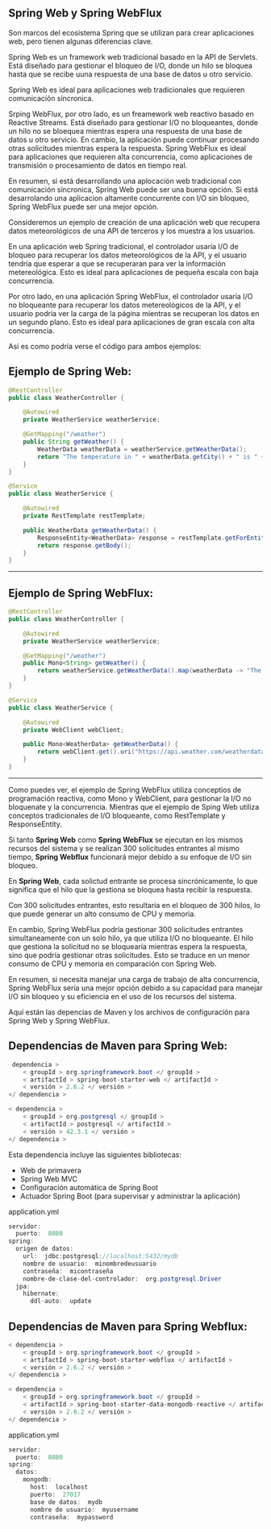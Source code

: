 ## Spring Web y Spring WebFlux
Son marcos del ecosistema Spring que se utilizan para crear aplicaciones web, pero tienen algunas diferencias clave.  

Spring Web es un framework web tradicional basado en la API de Servlets.  
Está diseñado para gestionar el bloqueo de I/O, donde un hilo se bloquea hasta que se recibe uuna respuesta de una base de datos u otro servicio.  

Spring Web es ideal para aplicaciones web tradicionales que requieren comunicación síncronica. 

Srping WebFlux, por otro lado, es un freamework web reactivo basado en Reactive Streams. Está diseñado para gestionar I/O no bloqueantes, donde un hilo no se bloequea mientras espera una respuesta de una base de datos u otro servicio. En cambio, la aplicación puede continuar procesando otras solicitudes mientras espera la respuesta. Spring WebFlux es ideal para aplicaciones que requieren alta concurrencia, como aplicaciones de transmisión o procesamiento de datos en tiempo real.  

En resumen, si está desarrollando una aplocación web tradicional con comunicación síncronica, Spring Web puede ser una buena opción. Si está desarrolando una aplicacion altamente concurrente con I/O sin bloqueo, Spring WebFlux puede ser una mejor opción.  

Consideremos un ejemplo de creación de una aplicación web que recupera datos meteorológicos de una API de terceros y los muestra a los usuarios.  

En una aplicación web Spring tradicional, el controlador usaría I/O de bloqueo para recuperar los datos meteorológicos de la API, y el usuario tendría que esperar a que se recuperaran para ver la información metereológica. Esto es ideal para aplicaciones de pequeña escala con baja concurrencia.  

Por otro lado, en una aplicación Spring WebFlux, el controlador usaría I/O no bloqueante para recuperar los datos metereológicos de la API, y el usuario podría ver la carga de la página mientras se recuperan los datos en un segundo plano. Esto es ideal para aplicaciones de gran escala con alta concurrencia.  

Así es como podría verse el código para ambos ejemplos:

## Ejemplo de Spring Web:
```java
@RestController
public class WeatherController {

    @Autowired
    private WeatherService weatherService;

    @GetMapping("/weather")
    public String getWeather() {
        WeatherData weatherData = weatherService.getWeatherData();
        return "The temperature in " + weatherData.getCity() + " is " + weatherData.getTemperature() + " degrees Celsius.";
    }
}

@Service
public class WeatherService {

    @Autowired
    private RestTemplate restTemplate;

    public WeatherData getWeatherData() {
        ResponseEntity<WeatherData> response = restTemplate.getForEntity("https://api.weather.com/weatherdata", WeatherData.class);
        return response.getBody();
    }
}
```
___
## Ejemplo de Spring WebFlux:
```java
@RestController
public class WeatherController {

    @Autowired
    private WeatherService weatherService;

    @GetMapping("/weather")
    public Mono<String> getWeather() {
        return weatherService.getWeatherData().map(weatherData -> "The temperature in " + weatherData.getCity() + " is " + weatherData.getTemperature() + " degrees Celsius.");
    }
}

@Service
public class WeatherService {

    @Autowired
    private WebClient webClient;

    public Mono<WeatherData> getWeatherData() {
        return webClient.get().uri("https://api.weather.com/weatherdata").retrieve().bodyToMono(WeatherData.class);
    }
}
```
___
Como puedes ver, el ejemplo de Spring WebFlux utiliza conceptios de programación reactiva, como Mono y WebClient, para gestionar la I/O no bloquenate y la concurrencia. Mientras que el ejemplo de Sping Web utiliza conceptos tradicionales de I/O bloqueante, como RestTemplate y ResponseEntity.  

Si tanto **Spring Web** como **Spring WebFlux** se ejecutan en los mismos recursos del sistema y se realizan 300 solicitudes entrantes al mismo tiempo, **Spring Webflux** funcionará mejor debido a su enfoque de I/O sin bloqueo. 

En **Spring Web**, cada solictud entrante se procesa sincrónicamente, lo que significa que el hilo que la gestiona se bloquea hasta recibir la respuesta. 

Con 300 solicitudes entrantes, esto resultaría en el bloqueo de 300 hilos, lo que puede generar un alto consumo de CPU y memoria. 

En cambio, Spring WebFlux podría gestionar 300 solicitudes entrantes simultaneamente con un solo hilo, ya que utiliza I/O no bloqueante. El hilo que gestiona la solicitud no se bloquearía mientras espera la respuesta, sino que podría gestionar otras solicitudes. Esto se traduce en un menor consumo de CPU y memoria en comparación con Spring Web. 

En resumen, si necesita manejar una carga de trabajo de alta concurrencia, Spring WebFlux sería una mejor opción debido a su capacidad para manejar I/O sin bloqueo y su eficiencia en el uso de los recursos del sistema. 

Aquí están las depencias de Maven y los archivos de configuración para Spring Web y Spring WebFlux. 

## Dependencias de Maven para Spring Web:
```java
 dependencia > 
    < groupId > org.springframework.boot </ groupId > 
    < artifactId > spring-boot-starter-web </ artifactId > 
    < versión > 2.6.2 </ versión > 
</ dependencia > 

< dependencia > 
    < groupId > org.postgresql </ groupId > 
    < artifactId > postgresql </ artifactId > 
    < versión > 42.3.1 </ versión > 
</ dependencia >
```
Esta dependencia incluye las siguientes bibliotecas:
- Web de primavera
- Spring Web MVC
- Configuración automática de Spring Boot
- Actuador Spring Boot (para supervisar y administrar la aplicación)

application.yml
```java
servidor: 
  puerto:  8080 
spring: 
  origen de datos: 
    url:  jdbc:postgresql://localhost:5432/mydb 
    nombre de usuario:  minombredeusuario 
    contraseña:  micontraseña 
    nombre-de-clase-del-controlador:  org.postgresql.Driver 
  jpa: 
    hibernate: 
      ddl-auto:  update
```
## Dependencias de Maven para Spring Webflux:
```java
< dependencia > 
    < groupId > org.springframework.boot </ groupId > 
    < artifactId > spring-boot-starter-webflux </ artifactId > 
    < versión > 2.6.2 </ versión > 
</ dependencia > 

< dependencia > 
    < groupId > org.springframework.boot </ groupId > 
    < artifactId > spring-boot-starter-data-mongodb-reactive </ artifactId > 
    < versión > 2.6.2 </ versión > 
</ dependencia >
```
application.yml
```java
servidor: 
  puerto:  8080 
spring: 
  datos: 
    mongodb: 
      host:  localhost 
      puerto:  27017 
      base de datos:  mydb 
      nombre de usuario:  myusername 
      contraseña:  mypassword
```










